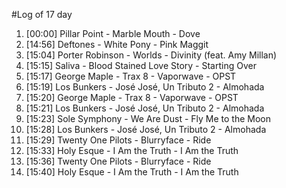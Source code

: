 #Log of 17 day

1. [00:00] Pillar Point - Marble Mouth - Dove
1. [14:56] Deftones - White Pony - Pink Maggit
1. [15:04] Porter Robinson - Worlds - Divinity (feat. Amy Millan)
1. [15:15] Saliva - Blood Stained Love Story - Starting Over
1. [15:17] George Maple - Trax 8 - Vaporwave - OPST
1. [15:19] Los Bunkers - José José, Un Tributo 2 - Almohada
1. [15:20] George Maple - Trax 8 - Vaporwave - OPST
1. [15:21] Los Bunkers - José José, Un Tributo 2 - Almohada
1. [15:23] Sole Symphony - We Are Dust - Fly Me to the Moon
1. [15:28] Los Bunkers - José José, Un Tributo 2 - Almohada
1. [15:29] Twenty One Pilots - Blurryface - Ride
1. [15:33] Holy Esque - I Am the Truth - I Am the Truth
1. [15:36] Twenty One Pilots - Blurryface - Ride
1. [15:40] Holy Esque - I Am the Truth - I Am the Truth
